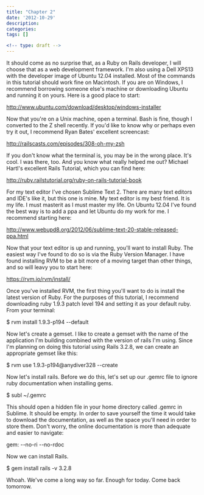```yaml
---
title: "Chapter 2"
date: '2012-10-29'
description:
categories:
tags: []

<!-- type: draft -->
---
```


It should come as no surprise that, as a Ruby on Rails developer, I will choose that as a web development framework.  I'm also using a Dell XPS13 with the developer image of Ubuntu 12.04 installed.  Most of the commands in this tutorial should work fine on Macintosh.  If you are on Windows, I recommend borrowing someone else's machine or downloading Ubuntu and running it on yours.  Here is a good place to start:

http://www.ubuntu.com/download/desktop/windows-installer

Now that you're on a Unix machine, open a terminal.  Bash is fine, though I converted to the Z shell recently.  If you'd like to know why or perhaps even try it out, I recommend Ryan Bates' excellent screencast:

http://railscasts.com/episodes/308-oh-my-zsh

If you don't know what the terminal is, you may be in the wrong place.  It's cool.  I was there, too.  And you know what really helped me out?  Michael Hartl's excellent Rails Tutorial, which you can find here:

http://ruby.railstutorial.org/ruby-on-rails-tutorial-book

For my text editor I've chosen Sublime Text 2.  There are many text editors and IDE's like it, but this one is mine.  My text editor is my best friend.  It is my life.  I must masterit as I must master my life.  On Ubuntu 12.04 I've found the best way is to add a ppa and let Ubuntu do my work for me.  I recommend starting here:

http://www.webupd8.org/2012/06/sublime-text-20-stable-released-ppa.html

Now that your text editor is up and running, you'll want to install Ruby.  The easiest way I've found to do so is via the Ruby Version Manager.  I have found installing RVM to be a bit more of a moving target than other things, and so will leavy you to start here:

https://rvm.io/rvm/install/

Once you've installed RVM, the first thing you'll want to do is install the latest version of Ruby.  For the purposes of this tutorial, I recommend downloading ruby 1.9.3 patch level 194 and setting it as your default ruby.  From your terminal:

$ rvm install 1.9.3-p194 --default

Now let's create a gemset.  I like to create a gemset with the name of the application I'm building combined with the version of rails I'm using.  Since I'm planning on doing this tutorial using Rails 3.2.8, we can create an appropriate gemset like this:

$ rvm use 1.9.3-p194@anydiver328 --create

Now let's install rails.  Before we do this, let's set up our .gemrc file to ignore ruby documentation when installing gems.  

$ subl ~/.gemrc

This should open a hidden file in your home directory called .gemrc in Sublime.  It should be empty.  In order to save yourself the time it would take to download the documentation, as well as the space you'll need in order to store them.  Don't worry, the online documentation is more than adequate and easier to navigate:

gem: --no-ri --no-rdoc 

Now we can install Rails.  

$ gem install rails -v 3.2.8

Whoah.  We've come a long way so far.  Enough for today.  Come back tomorrow.